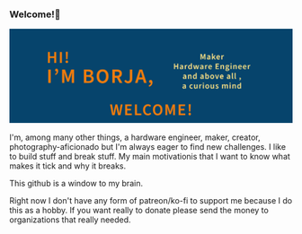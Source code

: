 ### Welcome!👋

![alt text](Banner_github.png "Banner")

I'm, among many other things, a hardware engineer, maker, creator, photography-aficionado but I'm always eager to find new challenges. 
I like to build stuff and break stuff. My main motivationis that I want to know what makes it tick and why it breaks.

This github is a window to my brain.



Right now I don't have any form of patreon/ko-fi to support me because I do this as a hobby. If you want really to donate please send the money to organizations 
that really needed.